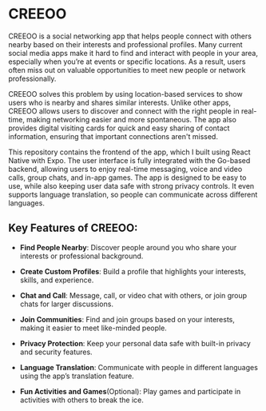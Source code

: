 #  CREEOO 

CREEOO is a social networking app that helps people connect with others nearby based on their interests and professional profiles. Many current social media apps make it hard to find and interact with people in your area, especially when you’re at events or specific locations. As a result, users often miss out on valuable opportunities to meet new people or network professionally.

CREEOO solves this problem by using location-based services to show users who is nearby and shares similar interests. Unlike other apps, CREEOO allows users to discover and connect with the right people in real-time, making networking easier and more spontaneous. The app also provides digital visiting cards for quick and easy sharing of contact information, ensuring that important connections aren't missed.

This repository contains the frontend of the app, which I built using React Native with Expo. The user interface is fully integrated with the Go-based backend, allowing users to enjoy real-time messaging, voice and video calls, group chats, and in-app games. The app is designed to be easy to use, while also keeping user data safe with strong privacy controls. It even supports language translation, so people can communicate across different languages.


## Key Features of CREEOO:
- **Find People Nearby**: Discover people around you who share your interests or professional background.

- **Create Custom Profiles**: Build a profile that highlights your interests, skills, and experience.

- **Chat and Call**: Message, call, or video chat with others, or join group chats for larger discussions.

- **Join Communities**: Find and join groups based on your interests, making it easier to meet like-minded people.


- **Privacy Protection**: Keep your personal data safe with built-in privacy and security features.

- **Language Translation**: Communicate with people in different languages using the app’s translation feature.

- **Fun Activities and Games**(Optional): Play games and participate in activities with others to break the ice.